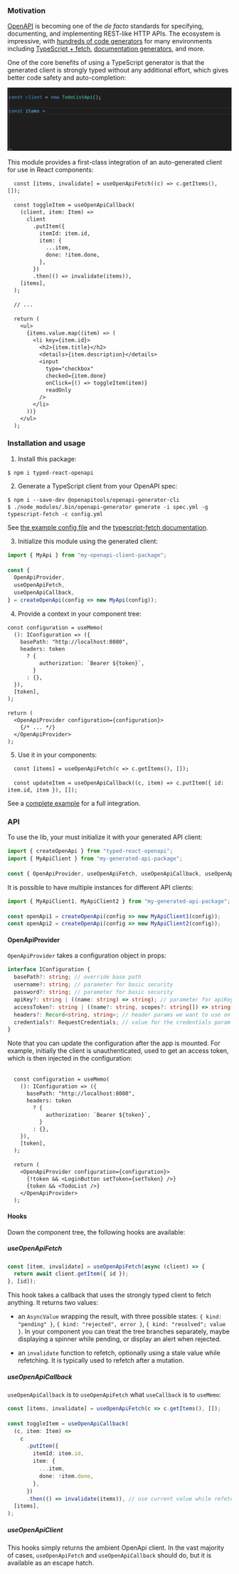 ### Motivation

[OpenAPI](https://swagger.io/docs/specification/about/) is becoming one of the *de facto* standards for specifying, documenting, and implementing REST-like HTTP APIs. The ecosystem is impressive, with [hundreds of code generators](https://openapi-generator.tech/docs/generators) for many environments including [TypeScript + fetch](https://github.com/OpenAPITools/openapi-generator/blob/master/docs/generators/typescript-fetch.md), [documentation generators](https://github.com/Redocly/redoc), and more.

One of the core benefits of using a TypeScript generator is that the generated client is strongly typed without any additional effort, which gives better code safety and auto-completion:

![openapi-typescript](./openapi.gif)

This module provides a first-class integration of an auto-generated client for use in React components:

```tsx
  const [items, invalidate] = useOpenApiFetch((c) => c.getItems(), []);

  const toggleItem = useOpenApiCallback(
    (client, item: Item) =>
      client
        .putItem({
          itemId: item.id,
          item: {
            ...item,
            done: !item.done,
          },
        })
        .then(() => invalidate(items)),
    [items],
  );

  // ...

  return (
    <ul>
      {items.value.map((item) => (
        <li key={item.id}>
          <h2>{item.title}</h2>
          <details>{item.description}</details>
          <input
            type="checkbox"
            checked={item.done}
            onClick={() => toggleItem(item)}
            readOnly
          />
        </li>
      ))}
    </ul>
  );
```

### Installation and usage
  1. Install this package:
```
$ npm i typed-react-openapi
```

  2. Generate a TypeScript client from your OpenAPI spec:
```
$ npm i --save-dev @openapitools/openapi-generator-cli
$ ./node_modules/.bin/openapi-generator generate -i spec.yml -g typescript-fetch -c config.yml
```

See [the example config file](src/example/config.yml) and the [typescript-fetch documentation](https://github.com/OpenAPITools/openapi-generator/blob/master/docs/generators/typescript-fetch.md).

  3. Initialize this module using the generated client:
```ts
import { MyApi } from "my-openapi-client-package";

const {
  OpenApiProvider,
  useOpenApiFetch,
  useOpenApiCallback,
} = createOpenApi(config => new MyApi(config));
```

  4. Provide a context in your component tree:

```tsx
const configuration = useMemo(
  (): IConfiguration => ({
    basePath: "http://localhost:8080",
    headers: token
      ? {
          authorization: `Bearer ${token}`,
        }
      : {},
  }),
  [token],
);

return (
  <OpenApiProvider configuration={configuration}>
    {/* ... */}
  </OpenApiProvider>
);
```

  5. Use it in your components:

  ```tsx
    const [items] = useOpenApiFetch(c => c.getItems(), []);
     
    const updateItem = useOpenApiCallback((c, item) => c.putItem({ id: item.id, item }), []);
  ```

See a [complete example](src/example) for a full integration.

### API

To use the lib, your must initialize it with your generated API client:
```ts
import { createOpenApi } from "typed-react-openapi";
import { MyApiClient } from "my-generated-api-package";

const { OpenApiProvider, useOpenApiFetch, useOpenApiCallback, useOpenApiClient } = createOpenApi(config => new MyApiClient(config));
```

It is possible to have multiple instances for different API clients:

```ts
import { MyApiClient1, MyApiClient2 } from "my-generated-api-package";

const openApi1 = createOpenApi(config => new MyApiClient1(config));
const openApi2 = createOpenApi(config => new MyApiClient2(config));
```

#### OpenApiProvider

`OpenApiProvider` takes a configuration object in props:

```ts
interface IConfiguration {
  basePath?: string; // override base path
  username?: string; // parameter for basic security
  password?: string; // parameter for basic security
  apiKey?: string | ((name: string) => string); // parameter for apiKey security
  accessToken?: string | ((name?: string, scopes?: string[]) => string); // parameter for oauth2 security
  headers?: Record<string, string>; // header params we want to use on every request
  credentials?: RequestCredentials; // value for the credentials param we want to use on each request
}
```

Note that you can update the configuration after the app is mounted. For example, initially the client is unauthenticated, used to get an access token, which is then injected in the configuration:

```tsx  const [token, setToken] = useState<undefined | string>(undefined);

  const configuration = useMemo(
    (): IConfiguration => ({
      basePath: "http://localhost:8080",
      headers: token
        ? {
            authorization: `Bearer ${token}`,
          }
        : {},
    }),
    [token],
  );

  return (
    <OpenApiProvider configuration={configuration}>
      {!token && <LoginButton setToken={setToken} />}
      {token && <TodoList />}
    </OpenApiProvider>
  );
```

#### Hooks

Down the component tree, the following hooks are available:

##### useOpenApiFetch
```ts
const [item, invalidate] = useOpenApiFetch(async (client) => {
  return await client.getItem({ id });
}, [id]); 
```

This hook takes a callback that uses the strongly typed client to fetch anything. It returns two values:
* an `AsyncValue` wrapping the result, with three possible states: `{ kind: "pending" }`, `{ kind: "rejected", error }`, `{ kind: "resolved"; value }`.
  In your component you can treat the tree branches separately, maybe displaying a spinner while pending, or display an alert when rejected.

* an `invalidate` function to refetch, optionally using a stale value while refetching. It is typically used to refetch after a mutation.


##### useOpenApiCallback

`useOpenApiCallback` is to `useOpenApiFetch` what `useCallback` is to `useMemo`:

```ts
const [items, invalidate] = useOpenApiFetch(c => c.getItems(), []);

const toggleItem = useOpenApiCallback(
  (c, item: Item) =>
    c
      .putItem({
        itemId: item.id,
        item: {
          ...item,
          done: !item.done,
        },
      })
      .then(() => invalidate(items)), // use current value while refetching
  [items],
);
```


##### useOpenApiClient

This hooks simply returns the ambient OpenApi client. In the vast majority of cases, `useOpenApiFetch` and `useOpenApiCallback` should do, but it is available as an escape hatch.